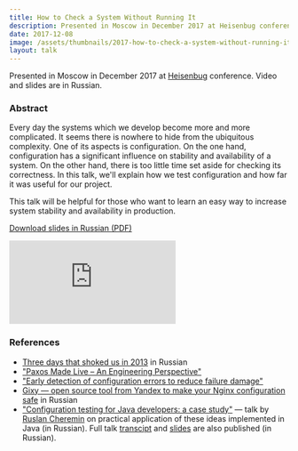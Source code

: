 ```yaml
---
title: How to Check a System Without Running It
description: Presented in Moscow in December 2017 at Heisenbug conference. Video and slides are in Russian.
date: 2017-12-08
image: /assets/thumbnails/2017-how-to-check-a-system-without-running-it.jpg
layout: talk
---
```


Presented in Moscow in December 2017 at [Heisenbug](https://2017.heisenbug-moscow.ru/talks/2017/msk/79fuksrzakwwqu4cmikw62/) conference. Video and slides are in Russian.

### Abstract
Every day the systems which we develop become more and more complicated. 
It seems there is nowhere to hide from the ubiquitous complexity. 
One of its aspects is configuration. On the one hand, configuration 
has a significant influence on stability and availability of a system. 
On the other hand, there is too little time set aside for checking its 
correctness. In this talk, we'll explain how we test configuration and
how far it was useful for our project.

This talk will be helpful for those who want to learn an easy way to 
increase system stability and availability in production.

[Download slides in Russian (PDF)](/assets/talks/talk-how-to-check-a-system-without-running-it.pdf)

<div class="video-container">
<script defer class="speakerdeck-embed" data-slide="2" data-id="19ab7d275dd446b38197481cb7541961" data-ratio="1.77777777777778" src="//speakerdeck.com/assets/embed.js"></script>
</div>

<div class="video-container">
<iframe src="https://www.youtube.com/embed/KaeEjsAjV6A" loading="lazy" frameborder="0" allowfullscreen></iframe>
</div>

### References
- [Three days that shoked us in 2013](https://habrahabr.ru/company/odnoklassniki/blog/268413/) in Russian
- ["Paxos Made Live – An Engineering Perspective"](https://blog.acolyer.org/2015/03/05/paxos-made-live/)
- ["Early detection of configuration errors to reduce failure damage"](https://blog.acolyer.org/2016/11/29/early-detection-of-configuration-errors-to-reduce-failure-damage/)
- [Gixy — open source tool from Yandex to make your Nginx configuration safe](https://habrahabr.ru/company/yandex/blog/327590/) in Russian
- ["Configuration testing for Java developers: a case study"](https://youtu.be/Tk_nmV-mWOA) — talk by [Ruslan Cheremin](https://twitter.com/dj_begemot) on practical application of these ideas implemented in Java (in Russian). Full talk [transcipt](https://habr.com/company/jugru/blog/427487/) and [slides](https://2018.heisenbug-piter.ru/talks/2018/spb/3pnf97jpummk4yeociqwi0/) are also published (in Russian).
